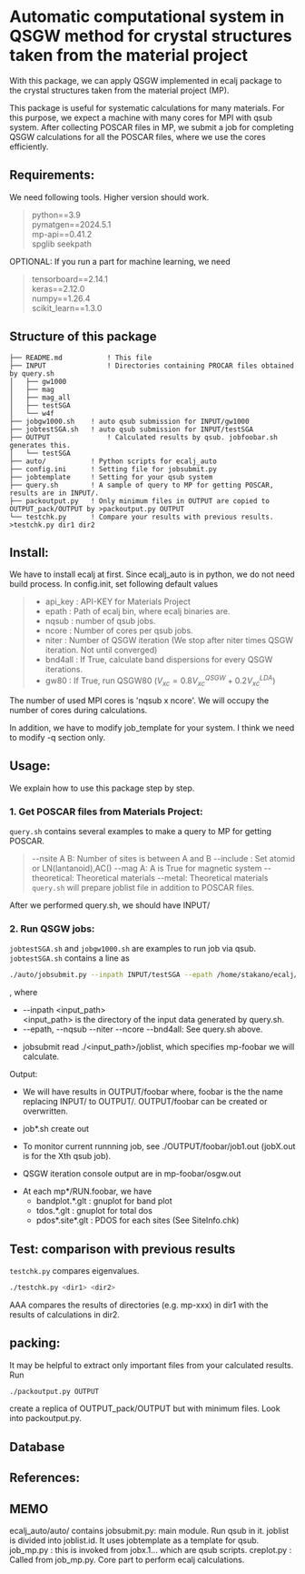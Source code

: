 # Automatic computational system in QSGW method for crystal structures taken from the material project

With this package, we can apply QSGW implemented in ecalj package to the crystal structures taken from the material project (MP). 

This package is useful for systematic calculations for many materials.
For this purpose, we expect a machine with many cores for MPI with qsub system. 
After collecting POSCAR files in MP, we submit a job for completing QSGW calculations for all the POSCAR files, where we use the cores efficiently.

## __Requirements:__  
We need following tools. Higher version should work.
>  python==3.9  
   pymatgen==2024.5.1  
   mp-api==0.41.2  
   spglib
   seekpath

OPTIONAL: 
   If you run a part for machine learning, we need
>  tensorboard==2.14.1  
   keras==2.12.0  
   numpy==1.26.4  
   scikit_learn==1.3.0  

## __Structure of this package__

```
├── README.md           ! This file
├── INPUT               ! Directories containing PROCAR files obtained by query.sh
│   ├── gw1000
│   ├── mag
│   ├── mag_all
│   ├── testSGA
│   └── w4f
├── jobgw1000.sh    ! auto qsub submission for INPUT/gw1000
├── jobtestSGA.sh   ! auto qsub submission for INPUT/testSGA
├── OUTPUT              ! Calculated results by qsub. jobfoobar.sh generates this. 
│   └── testSGA             
├── auto/           ! Python scripts for ecalj_auto
├── config.ini      ! Setting file for jobsubmit.py
├── jobtemplate     ! Setting for your qsub system
├── query.sh        ! A sample of query to MP for getting POSCAR, results are in INPUT/.
├── packoutput.py   ! Only minimum files in OUTPUT are copied to OUTPUT_pack/OUTPUT by >packoutput.py OUTPUT
└── testchk.py      ! Compare your results with previous results. >testchk.py dir1 dir2

```

## __Install:__
We have to install ecalj at first. Since ecalj_auto is in python, we do not need build process. In config.init, set following default values
>   - api_key : API-KEY for Materials Project
>   - epath   : Path of ecalj bin, where ecalj binaries are.
>   - nqsub   : number of qsub jobs.
>   - ncore   : Number of cores per qsub jobs.
>   - niter   : Number of QSGW iteration (We stop after niter times QSGW iteration. Not until converged)
>   - bnd4all : If True, calculate band dispersions for every QSGW iterations.
>   - gw80    : If True, run QSGW80 ($V_{xc} = 0.8V_{xc}^{QSGW} + 0.2V_{xc}^{LDA}$)

The number of used MPI cores is 'nqsub x ncore'. We will occupy the number of cores during calculations.

In addition, we have to modify job_template for your system. I think we need to modify -q section only.


## __Usage:__
We explain how to use this package step by step.

### 1. Get POSCAR files from Materials Project: 
`query.sh` 
contains several examples to make a query to MP for getting POSCAR.
   > --nsite A B: Number of sites is between A and B 
   > --include :  Set atomid or LN(lantanoid),AC() 
   > --mag A: A is True for magnetic system 
   > --theoretical: Theoretical materials
   > --metal: Theoretical materials
`query.sh` will prepare joblist file in addition to POSCAR files. 

After we performed query.sh, we should have INPUT/

### 2. Run QSGW jobs:   
`jobtestSGA.sh` and `jobgw1000.sh` are examples to run job via qsub.
`jobtestSGA.sh` contains a line as
```bash
./auto/jobsubmit.py --inpath INPUT/testSGA --epath /home/stakano/ecalj/bin/ --nqsub 2 --niter 2 --ncore 32 --bnd4all True
```
, where
- --inpath <input_path>   
   <input_path> is the directory of the input data generated by query.sh. 
- --epath, --nqsub --niter --ncore --bnd4all:  See query.sh above. 

* jobsubmit read ./<input_path>/joblist, which specifies mp-foobar we will calculate.

Output:
* We will have results in OUTPUT/foobar where, foobar is the the name replacing INPUT/ to OUTPUT/. OUTPUT/foobar can be created or overwritten.

* job*.sh create out

* To monitor current runnning job, see ./OUTPUT/foobar/job1.out (jobX.out is for the Xth qsub job).

* QSGW iteration console output are in mp-foobar/osgw.out

- At each mp*/RUN.foobar, we have 
   - bandplot.*.glt   : gnuplot for band plot
   - tdos.*.glt       : gnuplot for total dos
   - pdos*.site*.glt  : PDOS for each sites (See SiteInfo.chk) 




## __Test__: comparison with previous results

`testchk.py` compares eigenvalues.
```bash
./testchk.py <dir1> <dir2>
```
AAA compares the results of directories (e.g. mp-xxx) in dir1 with the results of calculations in dir2.


## __packing__: 
It may be helpful to extract only important files from your calculated results. Run
```bash
./packoutput.py OUTPUT
```
create a replica of OUTPUT_pack/OUTPUT but with minimum files. Look into packoutput.py.

## __Database__


## References:


## MEMO
ecalj_auto/auto/ contains
 jobsubmit.py: main module. Run qsub in it. joblist is divided into joblist.id. It uses jobtemplate as a template for qsub.
 job_mp.py   : this is invoked from jobx.1... which are qsub scripts.
 creplot.py  : Called from job_mp.py. Core part to perform ecalj calculations.